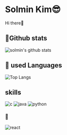 # Solmin Kim😎
Hi there👋
<!--
**terysol/terysol** is a ✨ _special_ ✨ repository because its `README.md` (this file) appears on your GitHub profile.

Here are some ideas to get you started:

- 🔭 I’m currently working on ...
- 🌱 I’m currently learning ...
- 👯 I’m looking to collaborate on ...
- 🤔 I’m looking for help with ...
- 💬 Ask me about ...
- 📫 How to reach me: ...
- 😄 Pronouns: ...
- ⚡ Fun fact: ...
-->
## 🎈Github stats
![solmin's github stats](https://github-readme-stats.vercel.app/api?username=terysol&show_icons=true) 
## 🎈 used Languages
![Top Langs](http://github-readme-stats.vercel.app/api/top-langs/?username=terysol&layout=compact&theme=light)

## skills
![c](https://img.shields.io/badge/-c-%23A8B9CC?style=for-the-badge&logo=c&logoColor=white) ![java](https://img.shields.io/badge/-java-%23007396?style=for-the-badge&logo=java) ![python](https://img.shields.io/badge/python-%233776AB?style=for-the-badge&logo=Python&logoColor=white) 

### 🌱
![react](https://img.shields.io/badge/-react-%2361DAFB?style=for-the-badge&logo=react&logoColor=white)

